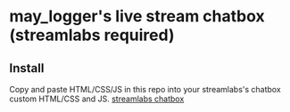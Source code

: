 # may_logger's live stream chatbox  (streamlabs required)

## Install

Copy and paste HTML/CSS/JS in this repo into your streamlabs's chatbox custom HTML/CSS and JS.
<a href="http://streamlabs.com/dashboard#/chatbox" target="_blank">streamlabs chatbox</a>
